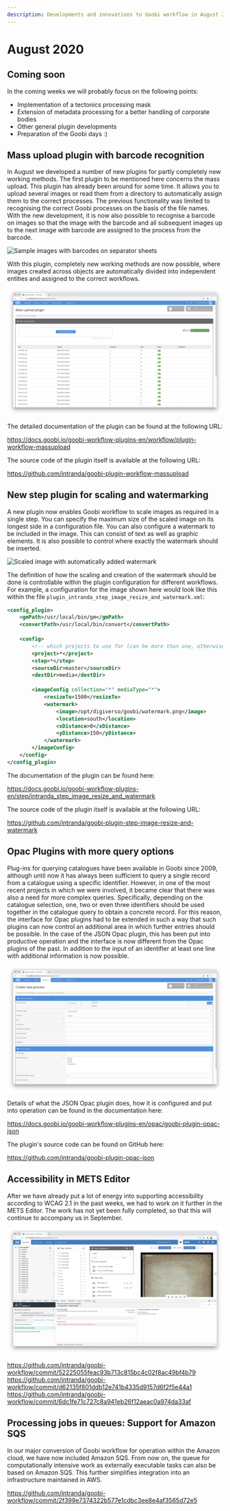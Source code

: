 ```yaml
---
description: Developments and innovations to Goobi workflow in August 2020
---
```


# August 2020

## Coming soon

In the coming weeks we will probably focus on the following points:

- Implementation of a tectonics processing mask
- Extension of metadata processing for a better handling of corporate bodies
- Other general plugin developments
- Preparation of the Goobi days :)

## Mass upload plugin with barcode recognition

In August we developed a number of new plugins for partly completely new working methods. The first plugin to be mentioned here concerns the mass upload. This plugin has already been around for some time. It allows you to upload several images or read them from a directory to automatically assign them to the correct processes. The previous functionality was limited to recognising the correct Goobi processes on the basis of the file names. With the new development, it is now also possible to recognise a barcode on images so that the image with the barcode and all subsequent images up to the next image with barcode are assigned to the process from the barcode.

![Sample images with barcodes on separator sheets](../.gitbook/assets/2008_massupload1.png)

With this plugin, completely new working methods are now possible, where images created across objects are automatically divided into independent entities and assigned to the correct workflows.

![The mass upload plugin recognises the barcodes in the uploaded images and assigns the processes to the correct operations.](../.gitbook/assets/2008_massupload2_en.png)

The detailed documentation of the plugin can be found at the following URL:

https://docs.goobi.io/goobi-workflow-plugins-en/workflow/plugin-workflow-massupload

The source code of the plugin itself is available at the following URL:

https://github.com/intranda/goobi-plugin-workflow-massupload

## New step plugin for scaling and watermarking

A new plugin now enables Goobi workflow to scale images as required in a single step. You can specify the maximum size of the scaled image on its longest side in a configuration file. You can also configure a watermark to be included in the image. This can consist of text as well as graphic elements. It is also possible to control where exactly the watermark should be inserted.

![Scaled image with automatically added watermark](../.gitbook/assets/2008_watermark.png)

The definition of how the scaling and creation of the watermark should be done is controllable within the plugin configuration for different workflows. For example, a configuration for the image shown here would look like this within the file `plugin_intranda_step_image_resize_and_watermark.xml`:

```xml
<config_plugin>
    <gmPath>/usr/local/bin/gm</gmPath>
    <convertPath>/usr/local/bin/convert</convertPath>

    <config>
        <!-- which projects to use for (can be more than one, otherwise use *) -->
        <project>*</project>
        <step>*</step>
        <sourceDir>master</sourceDir>
        <destDir>media</destDir>

        <imageConfig collection="*" mediaType="*">
            <resizeTo>1500</resizeTo>
            <watermark>
                <image>/opt/digiverso/goobi/watermark.png</image>
                <location>south</location>
                <xDistance>0</xDistance>
                <yDistance>150</yDistance>
            </watermark>
        </imageConfig>
    </config>
</config_plugin>
```

The documentation of the plugin can be found here:

https://docs.goobi.io/goobi-workflow-plugins-en/step/intranda_step_image_resize_and_watermark

The source code of the plugin itself is available at the following URL:

https://github.com/intranda/goobi-plugin-step-image-resize-and-watermark

## Opac Plugins with more query options

Plug-ins for querying catalogues have been available in Goobi since 2009, although until now it has always been sufficient to query a single record from a catalogue using a specific identifier. However, in one of the most recent projects in which we were involved, it became clear that there was also a need for more complex queries. Specifically, depending on the catalogue selection, one, two or even three identifiers should be used together in the catalogue query to obtain a concrete record. For this reason, the interface for Opac plugins had to be extended in such a way that such plugins can now control an additional area in which further entries should be possible. In the case of the JSON Opac plugin, this has been put into productive operation and the interface is now different from the Opac plugins of the past. In addition to the input of an identifier at least one line with additional information is now possible.

![The JSON-Opac-Plugin provides a more complex input area for the combinable identifiers for catalogue queries.](../.gitbook/assets/2008_opac_en.png)

Details of what the JSON Opac plugin does, how it is configured and put into operation can be found in the documentation here:

https://docs.goobi.io/goobi-workflow-plugins-en/opac/goobi-plugin-opac-json

The plugin's source code can be found on GitHub here:

https://github.com/intranda/goobi-plugin-opac-json

## Accessibility in METS Editor

After we have already put a lot of energy into supporting accessibility according to WCAG 2.1 in the past weeks, we had to work on it further in the METS Editor. The work has not yet been fully completed, so that this will continue to accompany us in September.

![Accessiblity in the METS Editor is not yet as good as it should be. The work is still going on here.](../.gitbook/assets/2008_accessibility_en.png)

https://github.com/intranda/goobi-workflow/commit/52225055feac93b713c815bc4c02f8ac49bf4b79<br/>https://github.com/intranda/goobi-workflow/commit/d62135f801ddb12e741b4335d9157d6f2f5e44a1<br/>https://github.com/intranda/goobi-workflow/commit/6dc1fe71c727c8a941eb26f12aeac0a974da33af

## Processing jobs in queues: Support for Amazon SQS

In our major conversion of Goobi workflow for operation within the Amazon cloud, we have now included Amazon SQS. From now on, the queue for computationally intensive work as externally executable tasks can also be based on Amazon SQS. This further simplifies integration into an infrastructure maintained in AWS.

https://github.com/intranda/goobi-workflow/commit/2f399e7374322b577e1cdbc3ee8e4af3565d72e5
